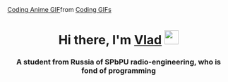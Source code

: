 <div class="tenor-gif-embed" data-postid="24565564" data-share-method="host" data-aspect-ratio="1.46789" data-width="100%">
  <a href="https://tenor.com/view/coding-anime-gif-24565564">Coding Anime GIF</a>from <a href="https://tenor.com/search/coding-gifs">Coding GIFs</a></div> <script type="text/javascript" async src="https://tenor.com/embed.js"></script>
<h1 align="center">Hi there, I'm 
  <a href="https://daniilshat.ru/" target="_blank">Vlad</a> 
  <img src="https://github.com/blackcater/blackcater/raw/main/images/Hi.gif" height="32"/>
</h1>
<h3 align="center">A student from Russia of SPbPU radio-engineering, who is fond of programming </h3>

